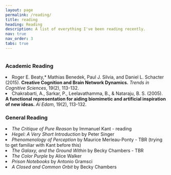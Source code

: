 ```yaml
---
layout: page
permalink: /reading/
title: reading
heading: Reading
description: A list of everything I've been reading recently.
nav: true
nav_order: 3
tabs: true
---
```


<div class="columns">
    <div class="column">
        <h3><b>Academic Reading</b></h3>
        <u1>
            <li>Roger E. Beaty,* Mathias Benedek, Paul J. Silvia, and Daniel L. Schacter (2015). <b>Creative Cognition and Brain Network Dynamics.</b> <i>Trends in Cognitive Sciences</i>, 19(2), 113-132.
            <li>Chakrabarti, A., Sarkar, P., Leelavathamma, B., & Nataraju, B. S. (2005). <b>A functional representation for aiding biomimetic and artificial inspiration of new ideas.</b> <i>Ai Edam</i>, 19(2), 113-132.
        <br>
    <div class="column">
        <h3><b>General Reading</b></h3>
        <u1>
            <li><i>The Critique of Pure Reason</i> by Immanuel Kant - reading
            <li><i>Hegel: A Very Short Introduction</i> by Peter Singer
            <li><i>Phenomenology of Perception</i> by Maurice Merleau-Ponty - TBR (trying to get familiar with Kant before this)
            <li><i>The Galaxy, and the Ground Within</i> by Becky Chambers - TBR
            <li><i>The Color Purple</i> by Alice Walker
            <li><i>Prison Notebooks</i> by Antonio Gramsci
            <li><i>A Closed and Common Orbit</i> by Becky Chambers
        
